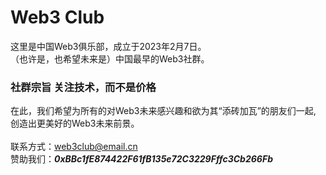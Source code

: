 # Web3 Club

这里是中国Web3俱乐部，成立于2023年2月7日。<br>
（也许是，也希望未来是）中国最早的Web3社群。<br>
### 社群宗旨 关注技术，而不是价格
在此，我们希望为所有的对Web3未来感兴趣和欲为其“添砖加瓦”的朋友们一起,<br>
创造出更美好的Web3未来前景。
<br>
<br>
联系方式：web3club@email.cn<br>
赞助我们：***0xBBc1fE874422F61fB135e72C3229Fffc3Cb266Fb***
